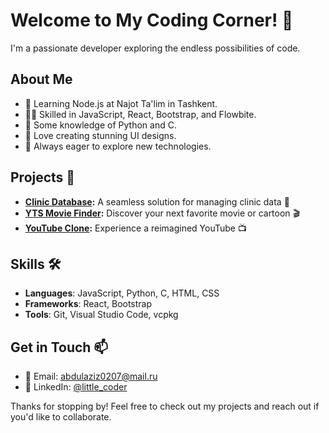 # Welcome to My Coding Corner! 🌟

I'm a passionate developer exploring the endless possibilities of code.

## About Me

- 🌱 Learning Node.js at Najot Ta'lim in Tashkent.
- 👨‍💻 Skilled in JavaScript, React, Bootstrap, and Flowbite.
- 🐍 Some knowledge of Python and C.
- 🎨 Love creating stunning UI designs.
- 🚀 Always eager to explore new technologies.

## Projects 🚀

- **[Clinic Database](https://dafna.netlify.app/):** A seamless solution for managing clinic data 🏥
- **[YTS Movie Finder](https://ytsmoviefinder.netlify.app/):** Discover your next favorite movie or cartoon 🎬
- **[YouTube Clone](https://yutubclon.netlify.app/):** Experience a reimagined YouTube 📺

## Skills 🛠️

- **Languages**: JavaScript, Python, C, HTML, CSS
- **Frameworks**: React, Bootstrap
- **Tools**: Git, Visual Studio Code, vcpkg

## Get in Touch 📫

- 📧 Email: abdulaziz0207@mail.ru
- 💼 LinkedIn: [@little_coder](https://little_coder.t.me)

Thanks for stopping by! Feel free to check out my projects and reach out if you'd like to collaborate.
